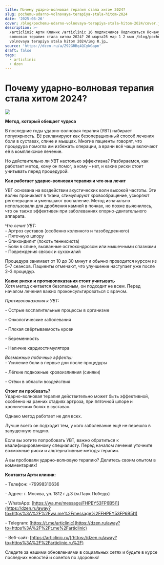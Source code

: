 ```yaml
---
title: Почему ударно-волновая терапия стала хитом 2024?
slug: pochemu-udarno-volnovaya-terapiya-stala-hitom-2024
date: '2025-03-26'
cover: /blog/pochemu-udarno-volnovaya-terapiya-stala-hitom-2024/cover.jpg
description: >-
  /articlinic Арти Клиник /articlinic 16 подписчиков Подписаться Почему ударно
  волновая терапия стала хитом 2024? 26 марта26 мар 1 2 мин /blog/pochemu udarno
  volnovaya terapiya stala hitom 2024/img 0.jp…
source: 'https://dzen.ru/a/Z92GRBq4QCykGapn'
draft: false
tags:
  - articlinic
  - dzen
---
```


# Почему ударно-волновая терапия стала хитом 2024?

![](/blog/pochemu-udarno-volnovaya-terapiya-stala-hitom-2024/img-0.jpg)

**Метод, который обещает чудеса**  
  
В последние годы ударно-волновая терапия (УВТ) набирает популярность. Её рекламируют как безоперационный способ лечения боли в суставах, спине и мышцах. Многие пациенты говорят, что процедура помогла им избежать операции, а врачи всё чаще включают её в комплексное лечение.  
  
Но действительно ли УВТ настолько эффективна? Разбираемся, как работает метод, кому он помог, а кому – нет, и какие риски стоит учитывать перед процедурой.  
  
**Как работает ударно-волновая терапия и что она лечит**  
  
УВТ основана на воздействии акустических волн высокой частоты. Эти волны проникают в ткани, стимулируют кровообращение, ускоряют регенерацию и уменьшают воспаление. Метод изначально использовали для дробления камней в почках, но позже выяснилось, что он также эффективен при заболеваниях опорно-двигательного аппарата.  
  
_Что лечит УВТ:_  
\- Артроз суставов (особенно коленного и тазобедренного)  
\- Пяточную шпору  
\- Эпикондилит (локоть теннисиста)  
\- Боли в спине, вызванные остеохондрозом или мышечными спазмами  
\- Повреждения связок и сухожилий  
  
Процедура занимает от 10 до 30 минут и обычно проводится курсом из 5–7 сеансов. Пациенты отмечают, что улучшение наступает уже после 2–3 процедур.  
  
**Какие риски и противопоказания стоит учитывать**  
Хотя метод считается безопасным, он подходит не всем. Перед началом лечения важно проконсультироваться с врачом.

  
_Противопоказания к УВТ:_

\- Острые воспалительные процессы в организме

\- Онкологические заболевания

\- Плохая свёртываемость крови

\- Беременность

\- Наличие кардиостимулятора

  
_Возможные побочные эффекты:_  
\- Усиление боли в первые дни после процедуры

\- Лёгкие подкожные кровоизлияния (синяки)

\- Отёки в области воздействия

  
**Стоит ли пробовать?**  
Ударно-волновая терапия действительно может быть эффективной, особенно на ранних стадиях артроза, при пяточной шпоре и хронических болях в суставах.

Однако метод работает не для всех.

Лучше всего он подходит тем, у кого заболевание ещё не перешло в запущенную стадию.

  
Если вы хотите попробовать УВТ, важно обратиться к квалифицированному специалисту. Перед началом лечения уточните возможные риски и альтернативные методы терапии.

  
А вы пробовали ударно-волновую терапию? Делитесь своим опытом в комментариях!

**Контакты Арти клиник:**

\- Телефон: +79998310636

\- Адрес: г. Москва, ул. 1812 г д.3 (м.Парк Победы)

\- WhatsApp: [https://wa.me/message/FHPEY53FP6B5I1](https://dzen.ru/away?to=https%3A%2F%2Fwa.me%2Fmessage%2FFHPEY53FP6B5I1)

\- Telegram: [https://t.me/articlinic](https://dzen.ru/away?to=https%3A%2F%2Ft.me%2Farticlinic)

\- Веб-сайт: [https://articlinic.ru/](https://dzen.ru/away?to=https%3A%2F%2Farticlinic.ru%2F)

Следите за нашими обновлениями в социальных сетях и будьте в курсе последних новостей и советов по здоровью!